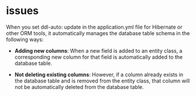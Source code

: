 # issues
When you set ddl-auto: update in the application.yml file for Hibernate or other ORM tools, 
it automatically manages the database table schema in the following ways:

* **Adding new columns**: When a new field is added to an entity class, a corresponding new column for that field is automatically added to the database table.

* **Not deleting existing columns**: However, if a column already exists in the database table and is removed from the entity class, that column will not be automatically deleted from the database table.